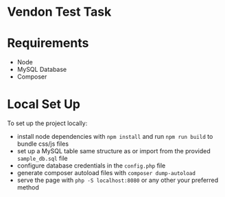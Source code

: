 # Vendon Test Task

# Requirements
- Node
- MySQL Database
- Composer

# Local Set Up
To set up the project locally:  
- install node dependencies with ```npm install``` and run ```npm run build``` to bundle css/js files  
- set up a MySQL table same structure as or import from the provided ```sample_db.sql``` file
- configure database credentials in the ```config.php``` file  
- generate composer autoload files with ```composer dump-autoload```  
- serve the page with ```php -S localhost:8080``` or any other your preferred method
